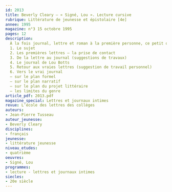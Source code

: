 ```yaml
---
id: 2013
title: Beverly Cleary – « Signé, Lou ». Lecture cursive 
rubrique: Littérature de jeunesse et épistolaire [4e]
annee: 1995
magazine: n°3 15 octobre 1995
pages: 12
description: 
  À la fois journal, lettre et roman à la première personne, ce petit ouvrage, rigoureusement construit, alterne savamment les genres (journal, forme épistolaire, roman à la première personne…) et marque une progression nette aux différents niveaux de l’intrigue comme dans le style.
  1. Le sujet
  2. Les premières lettres – la prise de contact
  3. De la lettre au journal (suggestions de travaux)
  4. Le journal de Lou Botts
  5. Retour aux vraies lettres (suggestion de travail personnel)
  6. Vers le vrai journal
  – sur le plan formel
  – sur le plan narratif
  – sur le plan du projet littéraire
  – les limites du genre
article_pdf: 2013.pdf
magazine_special: Lettres et journaux intimes
revue: L’école des lettres des collèges
auteurs:
- Jean-Pierre Tusseau
auteur_jeunesse:
- Beverly Cleary
disciplines:
- français
jeunesse:
- littérature jeunesse
niveau_etudes:
- quatrième
oeuvres:
- Signé, Lou
programmes:
- lecture - lettres et journaux intimes
siecles:
- 20e siècle
---
```

